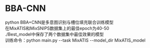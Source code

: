 # BBA-CNN
python
BBA+CNN是多意图识别与槽位填充联合训练模型<br>在MixATIS和MixSNIPS数据集上的最佳epoch为40-50 <br>./Best_model中保存了两个数据集中最佳效果的模型<br>训练命令：python main.py --task MixATIS --model_dir MixATIS_model
